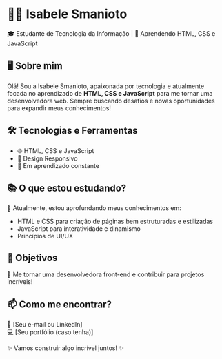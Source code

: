 # 👩‍💻 Isabele Smanioto  

🎓 Estudante de Tecnologia da Informação | 🚀 Aprendendo HTML, CSS e JavaScript  

## 🖥️ Sobre mim  
Olá! Sou a Isabele Smanioto, apaixonada por tecnologia e atualmente focada no aprendizado de **HTML, CSS e JavaScript** para me tornar uma desenvolvedora web. Sempre buscando desafios e novas oportunidades para expandir meus conhecimentos!  

## 🛠️ Tecnologias e Ferramentas  
- 🌐 HTML, CSS e JavaScript  
- 🎨 Design Responsivo  
- 📌 Em aprendizado constante  

## 📚 O que estou estudando?  
📌 Atualmente, estou aprofundando meus conhecimentos em:  
- HTML e CSS para criação de páginas bem estruturadas e estilizadas  
- JavaScript para interatividade e dinamismo  
- Princípios de UI/UX  

## 🌟 Objetivos  
🚀 Me tornar uma desenvolvedora front-end e contribuir para projetos incríveis!  

## 📫 Como me encontrar?  
📧 [Seu e-mail ou LinkedIn]  
💻 [Seu portfólio (caso tenha)]  

✨ Vamos construir algo incrível juntos! ✨  
